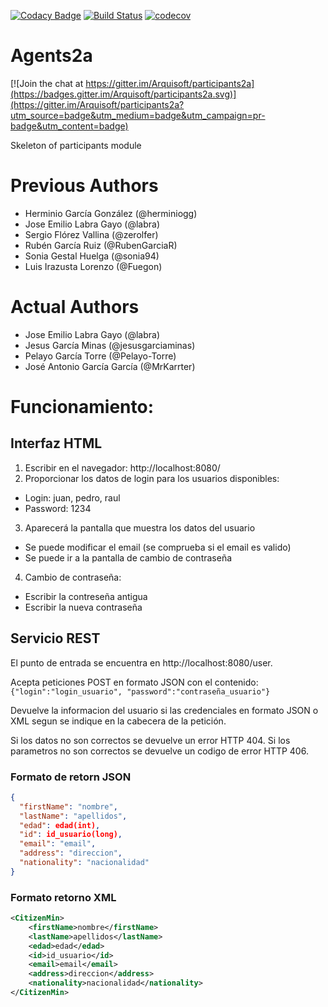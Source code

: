 [![Codacy Badge](https://api.codacy.com/project/badge/Grade/2f5e9b234d9b4cbd8669629c299990ad)](https://www.codacy.com/app/jelabra/participants2a?utm_source=github.com&utm_medium=referral&utm_content=Arquisoft/participants2a&utm_campaign=badger)
[![Build Status](https://travis-ci.org/Arquisoft/participants2a.svg?branch=master)](https://travis-ci.org/Arquisoft/participants2a)
[![codecov](https://codecov.io/gh/Arquisoft/participants2a/branch/master/graph/badge.svg)](https://codecov.io/gh/Arquisoft/participants2a)


# Agents2a

[![Join the chat at https://gitter.im/Arquisoft/participants2a](https://badges.gitter.im/Arquisoft/participants2a.svg)](https://gitter.im/Arquisoft/participants2a?utm_source=badge&utm_medium=badge&utm_campaign=pr-badge&utm_content=badge)

Skeleton of participants module

# Previous Authors

- Herminio García González (@herminiogg)
- Jose Emilio Labra Gayo (@labra)
- Sergio Flórez Vallina (@zerolfer)
- Rubén García Ruiz (@RubenGarciaR)
- Sonia Gestal Huelga (@sonia94)
- Luis Irazusta Lorenzo (@Fuegon)

# Actual Authors

- Jose Emilio Labra Gayo (@labra)
- Jesus García Minas (@jesusgarciaminas)
- Pelayo García Torre (@Pelayo-Torre)
- José Antonio García García (@MrKarrter)

# Funcionamiento:
## Interfaz HTML
1. Escribir en el navegador: http://localhost:8080/
2. Proporcionar los datos de login para los usuarios disponibles:
 * Login: juan, pedro, raul
 * Password: 1234
3. Aparecerá la pantalla que muestra los datos del usuario
 * Se puede modificar el email (se comprueba si el email es valido)
 * Se puede ir a la pantalla de cambio de contraseña
4. Cambio de contraseña:
 * Escribir la contreseña antigua
 * Escribir la nueva contraseña

## Servicio REST
   El punto de entrada se encuentra en http://localhost:8080/user.
   
   Acepta peticiones POST en formato JSON con el contenido:
   ``{"login":"login_usuario", "password":"contraseña_usuario"}``
   
   Devuelve la informacion del usuario si las credenciales en formato 
   JSON o XML segun se indique en la cabecera de la petición.
   
   Si los datos no son correctos se devuelve un error HTTP 404.
   Si los parametros no son correctos se devuelve un codigo de error HTTP 406.
   
### Formato de retorn JSON
   ```json
   {
     "firstName": "nombre",
     "lastName": "apellidos",
     "edad": edad(int),
     "id": id_usuario(long),
     "email": "email",
     "address": "direccion",
     "nationality": "nacionalidad"
   }
   ```
### Formato retorno XML
   ```xml
   <CitizenMin>
       <firstName>nombre</firstName>
       <lastName>apellidos</lastName>
       <edad>edad</edad>
       <id>id_usuario</id>
       <email>email</email>
       <address>direccion</address>
       <nationality>nacionalidad</nationality>
   </CitizenMin>
   ```
   


